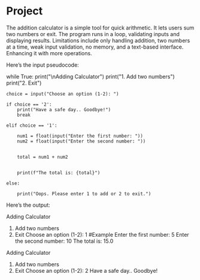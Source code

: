 # Project
The addition calculator is a simple tool for quick arithmetic. It lets users sum two numbers or exit. The program runs in a loop, validating inputs and displaying results. Limitations include only handling addition, two numbers at a time, weak input validation, no memory, and a text-based interface. Enhancing it with more operations.


Here’s the input pseudocode: 

while True:
    print("\nAdding Calculator")
    print("1. Add two numbers")
    print("2. Exit")
    
    
    choice = input("Choose an option (1-2): ")
    
    if choice == '2':
        print("Have a safe day.. Goodbye!")
        break  
    
    elif choice == '1':
        
        num1 = float(input("Enter the first number: "))
        num2 = float(input("Enter the second number: "))

        
        total = num1 + num2

        
        print(f"The total is: {total}")
    
    else:
        
        print("Oops. Please enter 1 to add or 2 to exit.")

Here’s the output: 

Adding Calculator
1. Add two numbers
2. Exit
Choose an option (1-2): 1
#Example
Enter the first number: 5
Enter the second number: 10
The total is: 15.0

Adding Calculator
1. Add two numbers
2. Exit
Choose an option (1-2): 2
Have a safe day.. Goodbye!

